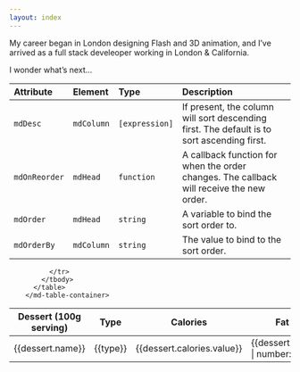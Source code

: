 ```yaml
---
layout: index
---
```

My career began in London designing Flash and 3D animation, and I’ve arrived as a full stack develeoper working in London & California.

I wonder what’s next...



| Attribute                       | Element          | Type               | Description |
| :------------------------------ | :---------------------------- | :------------------------------ | :------------------------- |
| `mdDesc`       | `mdColumn` | `[expression]` | If present, the column will sort descending first. The default is to sort ascending first. |
| `mdOnReorder`  | `mdHead`   | `function`     | A callback function for when the order changes. The callback will receive the new order. |
| `mdOrder`      | `mdHead`   | `string`       | A variable to bind the sort order to. |
| `mdOrderBy`    | `mdColumn` | `string`       | The value to bind to the sort order. |


<md-table-container>
          <table md-table md-row-select ng-model="selected" md-progress="promise">
            <thead fix-head md-head md-order="query.order">
              <tr md-row>
                <th md-column md-order-by="name"><span>Dessert (100g serving)</span></th>
                <th md-column md-order-by="type"><span>Type</span></th>
                <th md-column md-numeric md-order-by="calories.value" md-desc><span>Calories</span></th>
                <th md-column md-numeric md-order-by="fat.value"><span>Fat (g)</span></th>
                <th md-column md-numeric md-order-by="carbs.value"><span>Carbs (g)</span></th>
                <th md-column md-numeric md-order-by="protein.value"><span>Protein (g)</span></th>
                <th md-column md-numeric md-order-by="sodium.value" hide-gt-xs show-gt-md><span>Sodium (mg)</span></th>
                <th md-column md-numeric md-order-by="calcium.value" hide-gt-xs show-gt-lg><span>Calcium (%)</span></th>
                <th md-column md-numeric md-order-by="iron.value" hide-gt-xs show-gt-lg><span>Iron (%)</span></th>
              </tr>
            </thead>
            <tbody md-body>
              <tr md-row md-select="dessert" md-auto-select ng-repeat="dessert in desserts.data | filter: filter.search | orderBy: query.order | limitTo: query.limit : (query.page -1) * query.limit">
                <td md-cell>{{dessert.name}}</td>
                <td md-cell>
                  <md-select ng-model="dessert.type" placeholder="Other">
                    <md-option ng-value="type" ng-repeat="type in getTypes()">{{type}}</md-option>
                  </md-select>
                </td>
                <td md-cell>{{dessert.calories.value}}</td>
                <td md-cell>{{dessert.fat.value | number: 2}}</td>
                <td md-cell>{{dessert.carbs.value}}</td>
                <td md-cell>{{dessert.protein.value | number: 2}}</td>
                <td md-cell hide-gt-xs show-gt-md>{{dessert.sodium.value}}</td>
                <td md-cell hide-gt-xs show-gt-lg>{{dessert.calcium.value}}%</td>
                <td md-cell hide-gt-xs show-gt-lg>{{dessert.iron.value}}%</td>
                
              </tr>
            </tbody>
          </table>
        </md-table-container>

